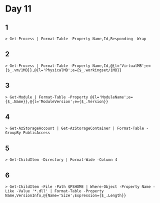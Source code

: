 # Day 11

## 1

    > Get-Process | Format-Table -Property Name,Id,Responding -Wrap

## 2

    > Get-Process | Format-Table -Property Name,Id,@{l='VirtualMB';e={$_.vm/1MB}},@{l='PhysicalMB';e={$_.workingset/1MB}}

## 3

    > Get-Module | Format-Table -Property @{l='ModuleName';e={$_.Name}},@{l='ModuleVersion';e={$_.Version}}

## 4

    > Get-AzStorageAccount | Get-AzStorageContainer | Format-Table -GroupBy PublicAccess

## 5

    > Get-ChildItem -Directory | Format-Wide -Column 4

## 6

    > Get-ChildItem -File -Path $PSHOME | Where-Object -Property Name -Like -Value '*.dll' | Format-Table -Property Name,VersionInfo,@{Name='Size';Expression={$_.Length}}
